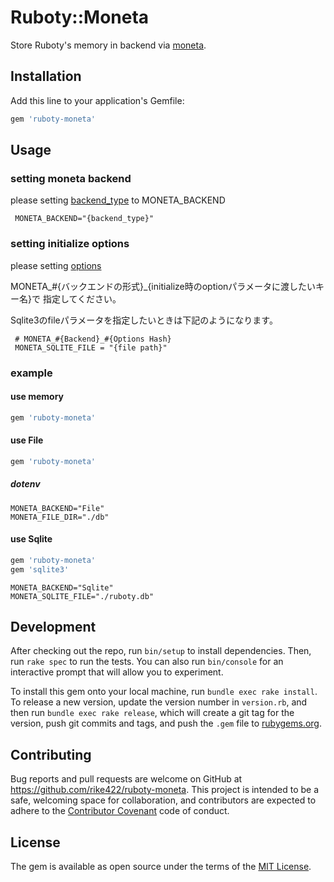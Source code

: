 # Ruboty::Moneta

Store Ruboty's memory in backend via [moneta](https://github.com/minad/moneta).


## Installation

Add this line to your application's Gemfile:

```ruby
gem 'ruboty-moneta'
```

## Usage

### setting moneta backend

please setting [backend_type](https://github.com/minad/moneta#supported-backends) to MONETA_BACKEND


```shell
 MONETA_BACKEND="{backend_type}"
```

### setting initialize options

please setting [options](http://www.rubydoc.info/gems/moneta/Moneta/Adapters)

MONETA_#{バックエンドの形式}_{initialize時のoptionパラメータに渡したいキー名}で
指定してください。

Sqlite3のfileパラメータを指定したいときは下記のようになります。

```shell
 # MONETA_#{Backend}_#{Options Hash}
 MONETA_SQLITE_FILE = "{file path}"
```

### example

#### use memory

```ruby
gem 'ruboty-moneta'
```

#### use File

```ruby
gem 'ruboty-moneta'
```

##### dotenv

```shell
MONETA_BACKEND="File"
MONETA_FILE_DIR="./db"
```

#### use Sqlite

```ruby
gem 'ruboty-moneta'
gem 'sqlite3'
```

```shell
MONETA_BACKEND="Sqlite"
MONETA_SQLITE_FILE="./ruboty.db"
```

## Development

After checking out the repo, run `bin/setup` to install dependencies. Then, run `rake spec` to run the tests. You can also run `bin/console` for an interactive prompt that will allow you to experiment.

To install this gem onto your local machine, run `bundle exec rake install`. To release a new version, update the version number in `version.rb`, and then run `bundle exec rake release`, which will create a git tag for the version, push git commits and tags, and push the `.gem` file to [rubygems.org](https://rubygems.org).

## Contributing

Bug reports and pull requests are welcome on GitHub at https://github.com/rike422/ruboty-moneta. This project is intended to be a safe, welcoming space for collaboration, and contributors are expected to adhere to the [Contributor Covenant](contributor-covenant.org) code of conduct.


## License

The gem is available as open source under the terms of the [MIT License](http://opensource.org/licenses/MIT).
